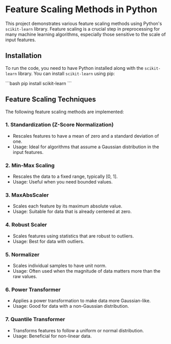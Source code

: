 # Feature Scaling Methods in Python

This project demonstrates various feature scaling methods using Python's `scikit-learn` library. Feature scaling is a crucial step in preprocessing for many machine learning algorithms, especially those sensitive to the scale of input features.

## Installation

To run the code, you need to have Python installed along with the `scikit-learn` library. You can install `scikit-learn` using pip:

\```bash
pip install scikit-learn
\```

## Feature Scaling Techniques

The following feature scaling methods are implemented:

### 1. Standardization (Z-Score Normalization)
- Rescales features to have a mean of zero and a standard deviation of one.
- Usage: Ideal for algorithms that assume a Gaussian distribution in the input features.

### 2. Min-Max Scaling
- Rescales the data to a fixed range, typically [0, 1].
- Usage: Useful when you need bounded values.

### 3. MaxAbsScaler
- Scales each feature by its maximum absolute value.
- Usage: Suitable for data that is already centered at zero.

### 4. Robust Scaler
- Scales features using statistics that are robust to outliers.
- Usage: Best for data with outliers.

### 5. Normalizer
- Scales individual samples to have unit norm.
- Usage: Often used when the magnitude of data matters more than the raw values.

### 6. Power Transformer
- Applies a power transformation to make data more Gaussian-like.
- Usage: Good for data with a non-Gaussian distribution.

### 7. Quantile Transformer
- Transforms features to follow a uniform or normal distribution.
- Usage: Beneficial for non-linear data.

